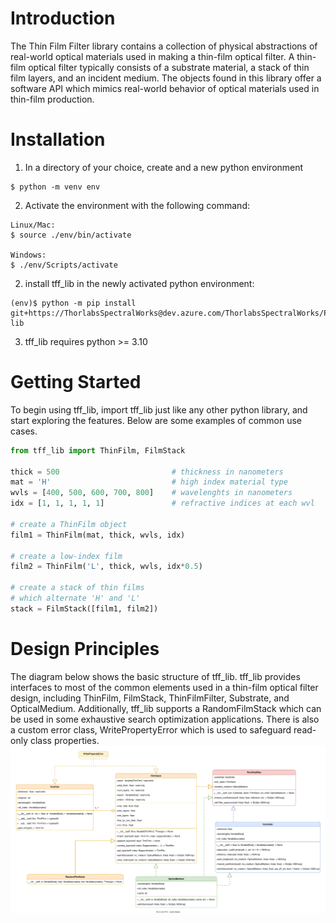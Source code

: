 # Introduction
The Thin Film Filter library contains a collection of physical abstractions
of real-world optical materials used in making a thin-film optical filter.
A thin-film optical filter typically consists of a substrate material,
a stack of thin film layers, and an incident medium. The objects found in this
library offer a software API which mimics real-world behavior of optical
materials used in thin-film production.

# Installation
1. In a directory of your choice, create and a new python environment
```console
$ python -m venv env
```

2. Activate the environment with the following command:
```console
Linux/Mac:
$ source ./env/bin/activate

Windows:
$ ./env/Scripts/activate
```

2.	install tff_lib in the newly activated python environment:
```console
(env)$ python -m pip install git+https://ThorlabsSpectralWorks@dev.azure.com/ThorlabsSpectralWorks/Python%20Packages/_git/tff-lib
```
3.	tff_lib requires python >= 3.10

# Getting Started
To begin using tff_lib, import tff_lib just like any other python library, and start exploring the features. Below are some examples of common use cases.
```python
from tff_lib import ThinFilm, FilmStack

thick = 500                         # thickness in nanometers
mat = 'H'                           # high index material type
wvls = [400, 500, 600, 700, 800]    # wavelenghts in nanometers
idx = [1, 1, 1, 1, 1]               # refractive indices at each wvl

# create a ThinFilm object
film1 = ThinFilm(mat, thick, wvls, idx)

# create a low-index film
film2 = ThinFilm('L', thick, wvls, idx*0.5)

# create a stack of thin films
# which alternate 'H' and 'L'
stack = FilmStack([film1, film2])
```

# Design Principles
The diagram below shows the basic structure of tff_lib. tff_lib provides interfaces
to most of the common elements used in a thin-film optical filter design, including
ThinFilm, FilmStack, ThinFilmFilter, Substrate, and OpticalMedium. Additionally, tff_lib supports a RandomFilmStack which can be used in some exhaustive search
optimization applications. There is also a custom error class, WritePropertyError which is used to safeguard read-only class properties.
![Diagram](class_diagram.svg)